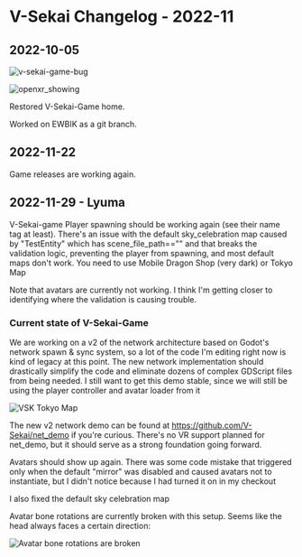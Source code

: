 # V-Sekai Changelog - 2022-11

## 2022-10-05

![v-sekai-game-bug](attachments/v-sekai-game-bug.png)

![openxr_showing](attachments/openxr_showing.png)

Restored V-Sekai-Game home.

Worked on EWBIK as a git branch.

## 2022-11-22

Game releases are working again.

## 2022-11-29 - Lyuma

V-Sekai-game Player spawning should be working again (see their name tag at least). There's an issue with the default sky_celebration map caused by "TestEntity" which has scene_file_path=="" and that breaks the validation logic, preventing the player from spawning, and most default maps don't work. You need to use Mobile Dragon Shop (very dark) or Tokyo Map

Note that avatars are currently not working. I think I'm getting closer to identifying where the validation is causing trouble.

### Current state of V-Sekai-Game

We are working on a v2 of the network architecture based on Godot's network spawn & sync system, so a lot of the code I'm editing right now is kind of legacy at this point. The new network implementation should drastically simplify the code and eliminate dozens of complex GDScript files from being needed. I still want to get this demo stable, since we will still be using the player controller and avatar loader from it

![VSK Tokyo Map](./attachments/VSK_tokyo_map.png)

The new v2 network demo can be found at https://github.com/V-Sekai/net_demo if you're curious. There's no VR support planned for net_demo, but it should serve as a strong foundation going forward.

Avatars should show up again. There was some code mistake that triggered only when the default "mirror" was disabled and caused avatars not to instantiate, but I didn't notice because I had turned it on in my checkout

I also fixed the default sky celebration map

Avatar bone rotations are currently broken with this setup. Seems like the head always faces a certain direction:

![Avatar bone rotations are broken](./attachments/avatar_bone_rotations_are_currently_broken.png)
